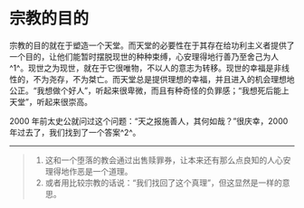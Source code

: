 ﻿# 宗教的目的

宗教的目的就在于塑造一个天堂。而天堂的必要性在于其存在给功利主义者提供了一个目的，让他们能暂时摆脱现世的种种束缚，心安理得地行善乃至舍己为人^1^。现世之为现世，就在于它很唯物，不以人的意志为转移。现世的幸福是非线性的，不为尧存，不为桀亡。而天堂总是提供理想的幸福，并且进入的机会理想地公正。“我想做个好人”，听起来很卑微，而且有种奇怪的负罪感；“我想死后能上天堂”，听起来很崇高。

2000 年前太史公就问过这个问题：“天之报施善人，其何如哉？”很庆幸，2000 年过去了，我们找到了一个答案^2^。

---

> 1. 这和一个堕落的教会通过出售赎罪券，让本来还有那么点良知的人心安理得地作恶是一个道理。
> 2. 或者用比较宗教的话说：“我们找回了这个真理”，但这显然是一样的意思。
